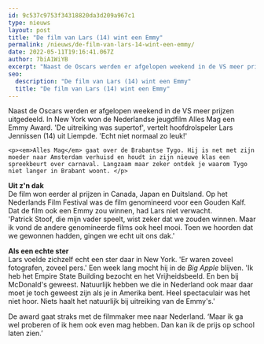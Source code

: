 ```yaml
---
id: 9c537c9753f34318820da3d209a967c1
type: nieuws
layout: post
title: "De film van Lars (14) wint een Emmy"
permalink: /nieuws/de-film-van-lars-14-wint-een-emmy/
date: 2022-05-11T19:16:41.067Z
author: 7biA1WiYB
excerpt: "Naast de Oscars werden er afgelopen weekend in de VS meer prijzen uitgedeeld. In New York won de Nederlandse jeugdfilm Alles Mag een Emmy Award. 'De uitreiking was supertof', vertelt hoofdrolspeler Lars Jennissen (14) uit Liempde. 'Echt niet normaal zo leuk!'  "
seo:
  description: "De film van Lars (14) wint een Emmy"
  title: "De film van Lars (14) wint een Emmy"
---
```

Naast de Oscars werden er afgelopen weekend in de VS meer prijzen uitgedeeld. In New York won de Nederlandse jeugdfilm Alles Mag een Emmy Award. 'De uitreiking was supertof', vertelt hoofdrolspeler Lars Jennissen (14) uit Liempde. 'Echt niet normaal zo leuk!'  

    <p><em>Alles Mag</em> gaat over de Brabantse Tygo. Hij is net met zijn moeder naar Amsterdam verhuisd en houdt in zijn nieuwe klas een spreekbeurt over carnaval. Langzaam maar zeker ontdek je waarom Tygo niet langer in Brabant woont. </p>
<p><strong>Uit z'n dak</strong><br>De film won eerder al prijzen in Canada, Japan en Duitsland. Op het Nederlands Film Festival was de film genomineerd voor een Gouden Kalf. Dat de film ook een Emmy zou winnen, had Lars niet verwacht.<br>'Patrick Stoof, die mijn vader speelt, wist zeker dat we zouden winnen. Maar ik vond de andere genomineerde films ook heel mooi. Toen we hoorden dat we gewonnen hadden, gingen we echt uit ons dak.'</p>
<p><strong>Als een echte ster</strong><br>Lars voelde zichzelf echt een ster daar in New York. 'Er waren zoveel fotografen, zoveel pers.' Een week lang mocht hij in de <em>Big Apple</em> blijven. 'Ik heb het Empire State Building bezocht en het Vrijheidsbeeld. En ben bij McDonald's geweest. Natuurlijk hebben we die in Nederland ook maar daar moet je toch geweest zijn als je in Amerika bent. Heel spectaculair was het niet hoor. Niets haalt het natuurlijk bij uitreiking van de Emmy's.'</p>
<p>De award gaat straks met de filmmaker mee naar Nederland. ‘Maar ik ga wel proberen of ik hem ook even mag hebben. Dan kan ik de prijs op school laten zien.’</p>  
